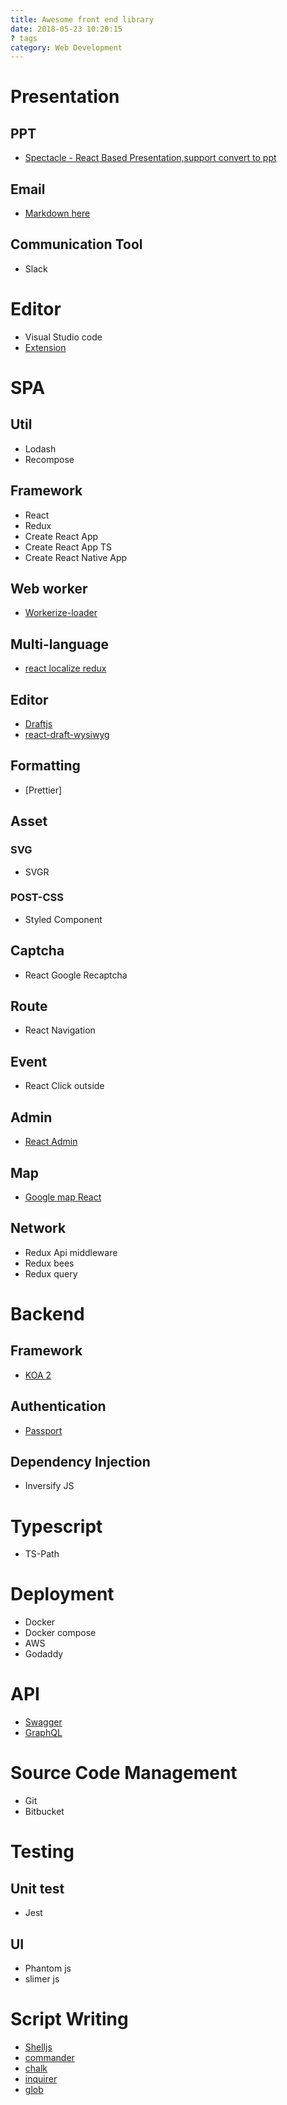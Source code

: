 ```yaml
---
title: Awesome front end library
date: 2018-05-23 10:20:15
? tags
category: Web Development
---
```


# Presentation

## PPT

- [Spectacle - React Based Presentation,support convert to ppt](https://github.com/FormidableLabs/spectacle)

## Email

- [Markdown here](https://chrome.google.com/webstore/detail/markdown-here/elifhakcjgalahccnjkneoccemfahfoa/related)

## Communication Tool

- Slack

# Editor

- Visual Studio code
- [Extension](https://gist.github.com/chungchi300/e1de2764c7226770c58afd9edbc323e7)

# SPA

## Util

- Lodash
- Recompose

## Framework

- React
- Redux
- Create React App
- Create React App TS
- Create React Native App

## Web worker

- [Workerize-loader](https://github.com/developit/workerize-loader)

## Multi-language

- [react localize redux](https://github.com/ryandrewjohnson/react-localize-redux)

## Editor

- [Draftjs](https://github.com/facebook/draft-js)
- [react-draft-wysiwyg](https://github.com/jpuri/react-draft-wysiwyg)

## Formatting

- [Prettier]

## Asset

### SVG

- SVGR

### POST-CSS

- Styled Component

## Captcha

- React Google Recaptcha

## Route

- React Navigation

## Event

- React Click outside

## Admin

- [React Admin](https://github.com/marmelab/react-admin)

## Map

- [Google map React](https://github.com/google-map-react/google-map-react)

## Network

- Redux Api middleware
- Redux bees
- Redux query

# Backend

## Framework

- [KOA 2](https://github.com/koajs/koa)

## Authentication

- [Passport](https://github.com/rkusa/koa-passport)

## Dependency Injection

- Inversify JS

# Typescript

- TS-Path

# Deployment

- Docker
- Docker compose
- AWS
- Godaddy

# API

- [Swagger](https://swagger.io/)
- [GraphQL](http://jeff-chung.com/2018/08/14/front-end/how-to-implement-graphql.html)

# Source Code Management

- Git
- Bitbucket

# Testing

## Unit test

- Jest

## UI

- Phantom js
- slimer js

# Script Writing

- [Shelljs](https://github.com/shelljs/shelljs)
- [commander](https://github.com/tj/commander.js/)
- [chalk](https://github.com/chalk/chalk)
- [inquirer](https://github.com/SBoudrias/Inquirer.js)
- [glob](https://github.com/isaacs/node-glob)
